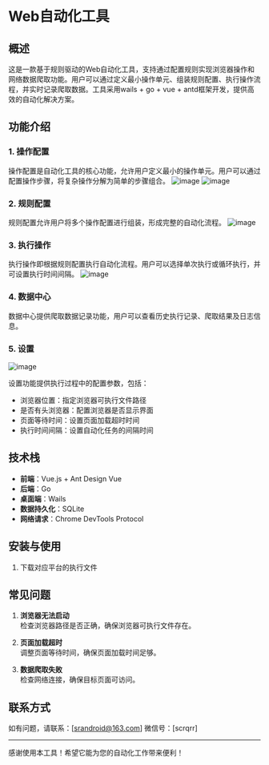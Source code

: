 # Web自动化工具

## 概述

这是一款基于规则驱动的Web自动化工具，支持通过配置规则实现浏览器操作和网络数据爬取功能。用户可以通过定义最小操作单元、组装规则配置、执行操作流程，并实时记录爬取数据。工具采用wails + go + vue + antd框架开发，提供高效的自动化解决方案。

## 功能介绍

### 1. 操作配置

操作配置是自动化工具的核心功能，允许用户定义最小的操作单元。用户可以通过配置操作步骤，将复杂操作分解为简单的步骤组合。
![image](https://github.com/user-attachments/assets/93fff308-d02b-47ab-aabd-7854c819ff8d)
![image](https://github.com/user-attachments/assets/99db6e02-bf97-4651-9617-0ccfcb5afcfc)

### 2. 规则配置

规则配置允许用户将多个操作配置进行组装，形成完整的自动化流程。
![image](https://github.com/user-attachments/assets/f089f8e0-2249-4461-811e-f4ccdb3030da)

### 3. 执行操作

执行操作即根据规则配置执行自动化流程。用户可以选择单次执行或循环执行，并可设置执行时间间隔。
![image](https://github.com/user-attachments/assets/d133bf87-2b31-4023-b336-abf7aa50a072)

### 4. 数据中心

数据中心提供爬取数据记录功能，用户可以查看历史执行记录、爬取结果及日志信息。

### 5. 设置
![image](https://github.com/user-attachments/assets/7fa7c9e7-83d0-4ba4-b081-25cc08299215)

设置功能提供执行过程中的配置参数，包括：
- 浏览器位置：指定浏览器可执行文件路径
- 是否有头浏览器：配置浏览器是否显示界面
- 页面等待时间：设置页面加载超时时间
- 执行时间间隔：设置自动化任务的间隔时间

## 技术栈

- **前端**：Vue.js + Ant Design Vue
- **后端**：Go
- **桌面端**：Wails
- **数据持久化**：SQLite
- **网络请求**：Chrome DevTools Protocol

## 安装与使用

1. 下载对应平台的执行文件

## 常见问题

1. **浏览器无法启动**  
   检查浏览器路径是否正确，确保浏览器可执行文件存在。

2. **页面加载超时**  
   调整页面等待时间，确保页面加载时间足够。

3. **数据爬取失败**  
   检查网络连接，确保目标页面可访问。

## 联系方式

如有问题，请联系：[srandroid@163.com] 微信号：[scrqrr]

---

感谢使用本工具！希望它能为您的自动化工作带来便利！

